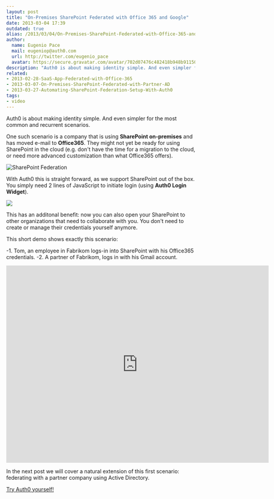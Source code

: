 ```yaml
---
layout: post
title: "On-Premises SharePoint Federated with Office 365 and Google"
date: 2013-03-04 17:39
outdated: true
alias: /2013/03/04/On-Premises-SharePoint-Federated-with-Office-365-and-Google/
author:
  name: Eugenio Pace
  mail: eugeniop@auth0.com
  url: http://twitter.com/eugenio_pace
  avatar: https://secure.gravatar.com/avatar/702d07476c482418b948b911504137a5?s=60
description: "Auth0 is about making identity simple. And even simpler for the most common and recurrent scenarios. One such scenario is a company that is using SharePoint"
related:
- 2013-02-28-SaaS-App-Federated-with-Office-365
- 2013-03-07-On-Premises-SharePoint-Federated-with-Partner-AD
- 2013-03-27-Automating-SharePoint-Federation-Setup-With-Auth0
tags:
- video
---
```



Auth0 is about making identity simple. And even simpler for the most common and recurrent scenarios.

One such scenario is a company that is using __SharePoint on-premises__ and has moved e-mail to __Office365__. They might not yet be ready for using SharePoint in the cloud (e.g. don't have the time for a migration to the cloud, or need more advanced customization than what Office365 offers).

![SharePoint Federation](https://s3.amazonaws.com/blog.auth0.com/img/auth0-sp-O365-goog.png)

With Auth0 this is straight forward, as we support SharePoint out of the box. You simply need 2 lines of JavaScript to initiate login (using __Auth0 Login Widget__).

<!-- more -->

![](https://s3.amazonaws.com/blog.auth0.com/img/auth0-sp-login-widget.png)

This has an additonal benefit: now you can also open your SharePoint to other organizations that need to collaborate with you. You don't need to create or manage their credentials yourself anymore.

This short demo shows exactly this scenario:

-1. Tom, an employee in Fabrikom logs-in into SharePoint with his Office365 credentials.
-2. A partner of Fabrikom, logs in with his Gmail account.

<iframe width="700" height="525" src="https://www.youtube.com/embed/QXpjouNt9XM?rel=0" frameborder="0" allowfullscreen></iframe>

In the next post we will cover a natural extension of this first scenario: federating with a partner company using Active Directory.

[Try Auth0 yourself!](https://auth0.com)
